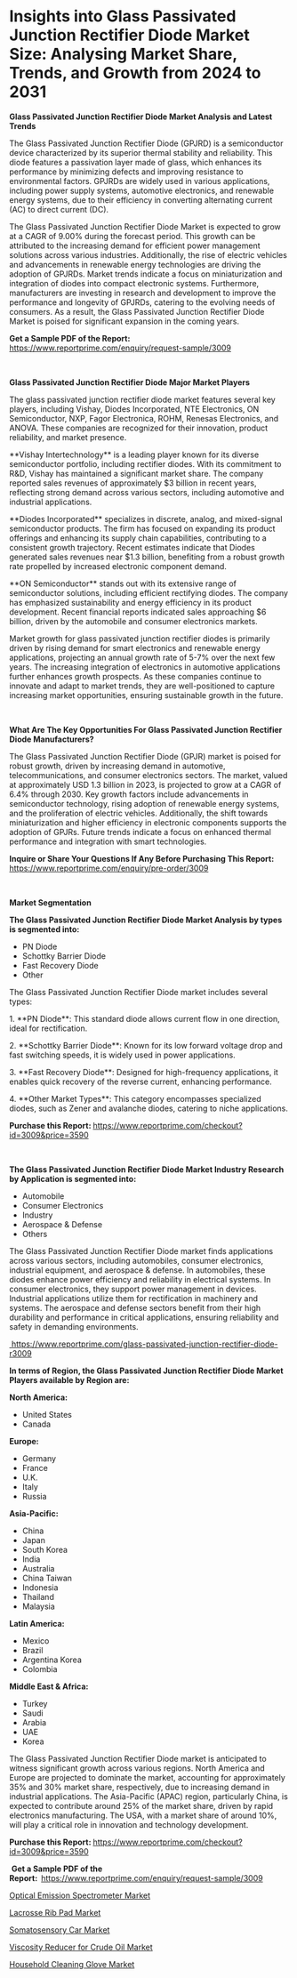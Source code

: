<p><h1>Insights into Glass Passivated Junction Rectifier Diode Market Size: Analysing Market Share, Trends, and Growth from 2024 to 2031</h1></p><p><strong>Glass Passivated Junction Rectifier Diode Market Analysis and Latest Trends</strong></p>
<p><p>The Glass Passivated Junction Rectifier Diode (GPJRD) is a semiconductor device characterized by its superior thermal stability and reliability. This diode features a passivation layer made of glass, which enhances its performance by minimizing defects and improving resistance to environmental factors. GPJRDs are widely used in various applications, including power supply systems, automotive electronics, and renewable energy systems, due to their efficiency in converting alternating current (AC) to direct current (DC).</p><p>The Glass Passivated Junction Rectifier Diode Market is expected to grow at a CAGR of 9.00% during the forecast period. This growth can be attributed to the increasing demand for efficient power management solutions across various industries. Additionally, the rise of electric vehicles and advancements in renewable energy technologies are driving the adoption of GPJRDs. Market trends indicate a focus on miniaturization and integration of diodes into compact electronic systems. Furthermore, manufacturers are investing in research and development to improve the performance and longevity of GPJRDs, catering to the evolving needs of consumers. As a result, the Glass Passivated Junction Rectifier Diode Market is poised for significant expansion in the coming years.</p></p>
<p><strong>Get a Sample PDF of the Report:&nbsp;</strong> <a href="https://www.reportprime.com/enquiry/request-sample/3009">https://www.reportprime.com/enquiry/request-sample/3009</a></p>
<p>&nbsp;</p>
<p><strong>Glass Passivated Junction Rectifier Diode Major Market Players</strong></p>
<p><p>The glass passivated junction rectifier diode market features several key players, including Vishay, Diodes Incorporated, NTE Electronics, ON Semiconductor, NXP, Fagor Electronica, ROHM, Renesas Electronics, and ANOVA. These companies are recognized for their innovation, product reliability, and market presence.</p><p>**Vishay Intertechnology** is a leading player known for its diverse semiconductor portfolio, including rectifier diodes. With its commitment to R&D, Vishay has maintained a significant market share. The company reported sales revenues of approximately $3 billion in recent years, reflecting strong demand across various sectors, including automotive and industrial applications.</p><p>**Diodes Incorporated** specializes in discrete, analog, and mixed-signal semiconductor products. The firm has focused on expanding its product offerings and enhancing its supply chain capabilities, contributing to a consistent growth trajectory. Recent estimates indicate that Diodes generated sales revenues near $1.3 billion, benefiting from a robust growth rate propelled by increased electronic component demand.</p><p>**ON Semiconductor** stands out with its extensive range of semiconductor solutions, including efficient rectifying diodes. The company has emphasized sustainability and energy efficiency in its product development. Recent financial reports indicated sales approaching $6 billion, driven by the automobile and consumer electronics markets.</p><p>Market growth for glass passivated junction rectifier diodes is primarily driven by rising demand for smart electronics and renewable energy applications, projecting an annual growth rate of 5-7% over the next few years. The increasing integration of electronics in automotive applications further enhances growth prospects. As these companies continue to innovate and adapt to market trends, they are well-positioned to capture increasing market opportunities, ensuring sustainable growth in the future.</p></p>
<p>&nbsp;</p>
<p><strong>What Are The Key Opportunities For Glass Passivated Junction Rectifier Diode Manufacturers?</strong></p>
<p><p>The Glass Passivated Junction Rectifier Diode (GPJR) market is poised for robust growth, driven by increasing demand in automotive, telecommunications, and consumer electronics sectors. The market, valued at approximately USD 1.3 billion in 2023, is projected to grow at a CAGR of 6.4% through 2030. Key growth factors include advancements in semiconductor technology, rising adoption of renewable energy systems, and the proliferation of electric vehicles. Additionally, the shift towards miniaturization and higher efficiency in electronic components supports the adoption of GPJRs. Future trends indicate a focus on enhanced thermal performance and integration with smart technologies.</p></p>
<p><strong>Inquire or Share Your Questions If Any Before Purchasing This Report:</strong> <a href="https://www.reportprime.com/enquiry/pre-order/3009">https://www.reportprime.com/enquiry/pre-order/3009</a></p>
<p>&nbsp;</p>
<p><strong>Market Segmentation</strong></p>
<p><strong>The Glass Passivated Junction Rectifier Diode Market Analysis by types is segmented into:</strong></p>
<p><ul><li>PN Diode</li><li>Schottky Barrier Diode</li><li>Fast Recovery Diode</li><li>Other</li></ul></p>
<p><p>The Glass Passivated Junction Rectifier Diode market includes several types: </p><p>1. **PN Diode**: This standard diode allows current flow in one direction, ideal for rectification.</p><p>2. **Schottky Barrier Diode**: Known for its low forward voltage drop and fast switching speeds, it is widely used in power applications.</p><p>3. **Fast Recovery Diode**: Designed for high-frequency applications, it enables quick recovery of the reverse current, enhancing performance. </p><p>4. **Other Market Types**: This category encompasses specialized diodes, such as Zener and avalanche diodes, catering to niche applications.</p></p>
<p><strong>Purchase this Report:&nbsp;</strong><a href="https://www.reportprime.com/checkout?id=3009&price=3590">https://www.reportprime.com/checkout?id=3009&price=3590</a></p>
<p>&nbsp;</p>
<p><strong>The Glass Passivated Junction Rectifier Diode Market Industry Research by Application is segmented into:</strong></p>
<p><ul><li>Automobile</li><li>Consumer Electronics</li><li>Industry</li><li>Aerospace & Defense</li><li>Others</li></ul></p>
<p><p>The Glass Passivated Junction Rectifier Diode market finds applications across various sectors, including automobiles, consumer electronics, industrial equipment, and aerospace & defense. In automobiles, these diodes enhance power efficiency and reliability in electrical systems. In consumer electronics, they support power management in devices. Industrial applications utilize them for rectification in machinery and systems. The aerospace and defense sectors benefit from their high durability and performance in critical applications, ensuring reliability and safety in demanding environments.</p></p>
<p><a href="https://www.reportprime.com/glass-passivated-junction-rectifier-diode-r3009">&nbsp;https://www.reportprime.com/glass-passivated-junction-rectifier-diode-r3009</a></p>
<p><strong>In terms of Region, the Glass Passivated Junction Rectifier Diode Market Players available by Region are:</strong></p>
<p>
    <p> <strong> North America: </strong>
        <ul>
            <li>United States</li>
            <li>Canada</li>
        </ul>
        </p> 
    <p> <strong> Europe: </strong>
        <ul>
            <li>Germany</li>
            <li>France</li>
            <li>U.K.</li>
            <li>Italy</li>
            <li>Russia</li>
        </ul>
        </p> 
    <p> <strong> Asia-Pacific: </strong>
        <ul>
            <li>China</li>
            <li>Japan</li>
            <li>South Korea</li>
            <li>India</li>
            <li>Australia</li>
            <li>China Taiwan</li>
            <li>Indonesia</li>
            <li>Thailand</li>
            <li>Malaysia</li>
        </ul>
        </p> 
    <p> <strong> Latin America: </strong>
        <ul>
            <li>Mexico</li>
            <li>Brazil</li>
            <li>Argentina Korea</li>
            <li>Colombia</li>
        </ul>
        </p> 
    <p> <strong> Middle East & Africa: </strong>
        <ul>
            <li>Turkey</li>
            <li>Saudi</li>
            <li>Arabia</li>
            <li>UAE</li>
            <li>Korea</li>
        </ul>
    </p>
    </p>
<p><p>The Glass Passivated Junction Rectifier Diode market is anticipated to witness significant growth across various regions. North America and Europe are projected to dominate the market, accounting for approximately 35% and 30% market share, respectively, due to increasing demand in industrial applications. The Asia-Pacific (APAC) region, particularly China, is expected to contribute around 25% of the market share, driven by rapid electronics manufacturing. The USA, with a market share of around 10%, will play a critical role in innovation and technology development.</p></p>
<p><strong>Purchase this Report: </strong><a href="https://www.reportprime.com/checkout?id=3009&price=3590">https://www.reportprime.com/checkout?id=3009&price=3590</a></p>
<p>&nbsp;<strong>Get a Sample PDF of the Report:&nbsp;&nbsp;</strong><a href="https://www.reportprime.com/enquiry/request-sample/3009">https://www.reportprime.com/enquiry/request-sample/3009</a></p>
<p><strong></strong></p>
<p><p><a href="https://www.linkedin.com/pulse/future-ready-strategic-insights-global-optical-emission-orwhe?trackingId=Z%2F7FqorwTJayfSIE%2BP9vtA%3D%3D">Optical Emission Spectrometer Market</a></p><p><a href="https://issuu.com/reportprime-2/docs/lacrosse-rib-pad-market-size-2030.p_200dec43014e97">Lacrosse Rib Pad Market</a></p><p><a href="https://www.linkedin.com/pulse/somatosensory-car-market-outlook-forecast-from-2024-2031-gazfe?trackingId=hUqPB%2B3ZRLOGMd%2FLz%2Bl7Pw%3D%3D">Somatosensory Car Market</a></p><p><a href="https://www.linkedin.com/pulse/strategic-market-insights-global-viscosity-reducer-crude-oil-2uboc?trackingId=K2HkLOxUR2aViSh6%2F11FJA%3D%3D">Viscosity Reducer for Crude Oil Market</a></p><p><a href="https://issuu.com/reportprime-2/docs/household-cleaning-glove-market-siz_e67bf55322d30b">Household Cleaning Glove Market</a></p></p>